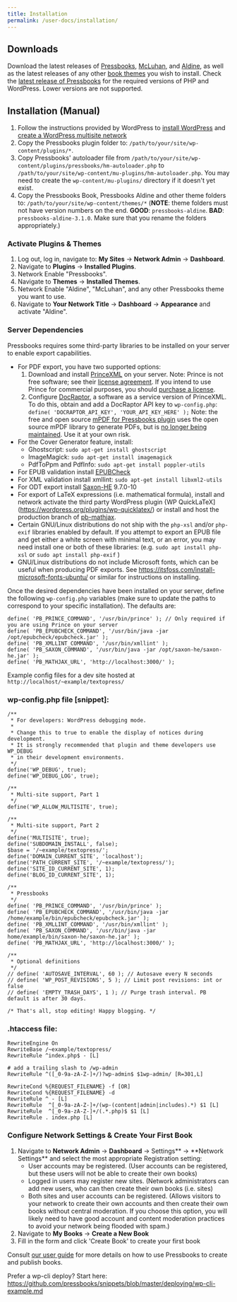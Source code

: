 ```yaml
---
title: Installation
permalink: /user-docs/installation/
---
```


## Downloads

Download the latest releases of [Pressbooks][pressbooks], [McLuhan][mcluhan], and [Aldine][aldine], as well as the latest releases of any other [book themes][book-themes] you wish to install. Check the [latest release of Pressbooks](https://github.com/pressbooks/pressbooks/blob/4e79e21333b3ca0df257057c06b92c94b73a6d9b/pressbooks.php#L9-L10) for the required versions of PHP and WordPress. Lower versions are not supported.

## Installation (Manual)

1. Follow the instructions provided by WordPress to [install WordPress][wp-install] and [create a WordPress multisite network][create-a-network]
1. Copy the Pressbooks plugin folder to: `/path/to/your/site/wp-content/plugins/*`.
1. Copy Pressbooks' autoloader file from `/path/to/your/site/wp-content/plugins/pressbooks/hm-autoloader.php` to `/path/to/your/site/wp-content/mu-plugins/hm-autoloader.php`. You may need to create the `wp-content/mu-plugins/` directory if it doesn't yet exist.
1. Copy the Pressbooks Book, Pressbooks Aldine and other theme folders to: `/path/to/your/site/wp-content/themes/*` (**NOTE**: theme folders must not have version numbers on the end. **GOOD**: `pressbooks-aldine`. **BAD**: `pressbooks-aldine-3.1.0`. Make sure that you rename the folders appropriately.)

### Activate Plugins & Themes

1. Log out, log in, navigate to: **My Sites** → **Network Admin** → **Dashboard**.
1. Navigate to **Plugins** → **Installed Plugins**.
1. Network Enable "Pressbooks".
1. Navigate to **Themes** → **Installed Themes**.
1. Network Enable "Aldine", "McLuhan", and any other Pressbooks theme you want to use.
1. Navigate to **Your Network Title** → **Dashboard** → **Appearance** and activate "Aldine".

### Server Dependencies

Pressbooks requires some third-party libraries to be installed on your server to enable export capabilities.

- For PDF export, you have two supported options:
  1. Download and install [PrinceXML][prince] on your server. Note: Prince is not free software; see their [license agreement](https://www.princexml.com/license/). If you intend to use Prince for commercial purposes, you should [purchase a license](https://www.princexml.com/purchase/).
  2. Configure [DocRaptor](https://docraptor.com), a software as a service version of PrinceXML. To do this, obtain and add a DocRaptor API key to `wp-config.php`: `define( 'DOCRAPTOR_API_KEY', 'YOUR_API_KEY_HERE' );` Note: the free and open source [mPDF for Pressbooks plugin](https://github.com/BCcampus/pressbooks-mpdf) uses the open source mPDF library to generate PDFs, but is [no longer being maintained](https://github.com/pressbooks/docs/issues/32#issuecomment-503255424). Use it at your own risk.
- For the Cover Generator feature, install:
  - Ghostscript: `sudo apt-get install ghostscript`
  - ImageMagick: `sudo apt-get install imagemagick`
  - PdfToPpm and PdfInfo: `sudo apt-get install poppler-utils`
- For EPUB validation install [EPUBCheck][epub-check]
- For XML validation install xmllint: `sudo apt-get install libxml2-utils`
- For ODT export install [Saxon-HE][saxon] 9.7.0-10
- For export of LaTeX expressions (i.e. mathematical formula), install and network activate the third party WordPress plugin {WP QuickLaTeX](https://wordpress.org/plugins/wp-quicklatex/) or install and host the production branch of [pb-mathjax][pb-mathjax].
- Certain GNU/Linux distributions do not ship with the `php-xsl` and/or `php-exif` libraries enabled by default. If you attempt to export an EPUB file and get either a white screen with minimal text, or an error, you may need install one or both of these libraries: (e.g. `sudo apt install php-xsl` or `sudo apt install php-exif` )
- GNU/Linux distributions do not include Microsoft fonts, which can be useful when producing PDF exports. See https://itsfoss.com/install-microsoft-fonts-ubuntu/ or similar for instructions on installing.

Once the desired dependencies have been installed on your server, define the following `wp-config.php` variables (make sure to update the paths to correspond to your specific installation). The defaults are:

    define( 'PB_PRINCE_COMMAND', '/usr/bin/prince' ); // Only required if you are using Prince on your server
    define( 'PB_EPUBCHECK_COMMAND', '/usr/bin/java -jar /opt/epubcheck/epubcheck.jar' );
    define( 'PB_XMLLINT_COMMAND', '/usr/bin/xmllint' );
    define( 'PB_SAXON_COMMAND', '/usr/bin/java -jar /opt/saxon-he/saxon-he.jar' );
    define( 'PB_MATHJAX_URL', 'http://localhost:3000/' );

Example config files for a dev site hosted at `http://localhost/~example/textopress/`

### wp-config.php file [snippet]:

    /**
     * For developers: WordPress debugging mode.
     *
     * Change this to true to enable the display of notices during development.
     * It is strongly recommended that plugin and theme developers use WP_DEBUG
     * in their development environments.
     */
    define('WP_DEBUG', true);
    define('WP_DEBUG_LOG', true);

    /**
     * Multi-site support, Part 1
     */
    define('WP_ALLOW_MULTISITE', true);

    /**
     * Multi-site support, Part 2
     */
    define('MULTISITE', true);
    define('SUBDOMAIN_INSTALL', false);
    $base = '/~example/textopress/';
    define('DOMAIN_CURRENT_SITE', 'localhost');
    define('PATH_CURRENT_SITE', '/~example/textopress/');
    define('SITE_ID_CURRENT_SITE', 1);
    define('BLOG_ID_CURRENT_SITE', 1);

    /**
     * Pressbooks
     */
    define( 'PB_PRINCE_COMMAND', '/usr/bin/prince' );
    define( 'PB_EPUBCHECK_COMMAND', '/usr/bin/java -jar /home/example/bin/epubcheck/epubcheck.jar' );
    define( 'PB_XMLLINT_COMMAND', '/usr/bin/xmllint' );
    define( 'PB_SAXON_COMMAND', '/usr/bin/java -jar home/example/bin/saxon-he/saxon-he.jar' );
    define( 'PB_MATHJAX_URL', 'http://localhost:3000/' );

    /**
     * Optional definitions
     */
    // define( 'AUTOSAVE_INTERVAL', 60 ); // Autosave every N seconds
    // define( 'WP_POST_REVISIONS', 5 ); // Limit post revisions: int or false
    // define( 'EMPTY_TRASH_DAYS', 1 ); // Purge trash interval. PB default is after 30 days.

    /* That's all, stop editing! Happy blogging. */

### .htaccess file:

    RewriteEngine On
    RewriteBase /~example/textopress/
    RewriteRule ^index.php$ - [L]

    # add a trailing slash to /wp-admin
    RewriteRule ^([_0-9a-zA-Z-]+/)?wp-admin$ $1wp-admin/ [R=301,L]

    RewriteCond %{REQUEST_FILENAME} -f [OR]
    RewriteCond %{REQUEST_FILENAME} -d
    RewriteRule ^ - [L]
    RewriteRule  ^[_0-9a-zA-Z-]+/(wp-(content|admin|includes).*) $1 [L]
    RewriteRule  ^[_0-9a-zA-Z-]+/(.*.php)$ $1 [L]
    RewriteRule . index.php [L]

### Configure Network Settings & Create Your First Book

1. Navigate to **Network Admin** → **Dashboard** → Settings** → **Network Settings\*\* and select the most appropriate Registration setting:
   - User accounts may be registered. (User accounts can be registered, but these users will not be able to create their own books)
   - Logged in users may register new sites. (Network administrators can add new users, who can then create their own books (i.e. sites)
   - Both sites and user accounts can be registered. (Allows visitors to your network to create their own accounts and then create their own books without central moderation. If you choose this option, you will likely need to have good account and content moderation practices to avoid your network being flooded with spam.)
1. Navigate to **My Books** → **Create a New Book**
1. Fill in the form and click 'Create Book' to create your first book

Consult [our user guide](https://guide.pressbooks.com/) for more details on how to use Pressbooks to create and publish books.

Prefer a wp-cli deploy? Start here: https://github.com/pressbooks/snippets/blob/master/deploying/wp-cli-example.md

[pressbooks]: https://github.com/pressbooks/pressbooks
[mcluhan]: https://github.com/pressbooks/pressbooks-book
[aldine]: https://github.com/pressbooks/pressbooks-aldine/
[book-themes]: https://github.com/search?q=topic:book-theme%20org:pressbooks&type=Repositories
[php]: https://secure.php.net/supported-versions.php
[wp-install]: https://wordpress.org/documentation/article/how-to-install-wordpress/
[create-a-network]: https://wordpress.org/documentation/article/create-a-network/
[prince]: https://www.princexml.com/download/
[epub-check]: https://github.com/w3c/epubcheck
[xmllint]: https://askubuntu.com/questions/1382254/i-need-to-install-xmllint-but-dont-know-how-to
[saxon]: https://sourceforge.net/projects/saxon/files/Saxon-HE/
[pb-mathjax]: https://github.com/pressbooks/pb-mathjax
